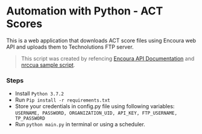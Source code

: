 # Automation with Python - ACT Scores

This is a web application that downloads ACT score files using Encoura web API and uploads them to Technolutions FTP server.
> This script was created by refencing [Encoura API Documentation](https://helpcenter.encoura.org/hc/en-us/articles/360037582012-API-Documentation-for-Automating-Downloads-of-ACT-Score-Reports- "Encoura API Documentation")  and [nrccua sample script](https://github.com/nrccua/file_export_sample "Sample Script").

### Steps 
* Install `Python 3.7.2`
* Run `Pip install -r requirements.txt`
* Store your credentials in config.py file using following variables:
  `USERNAME, PASSWORD, ORGANIZATION_UID, API_KEY, FTP_USERNAME, TP_PASSWORD`
* Run `python main.py` in terminal or using a scheduler.  
